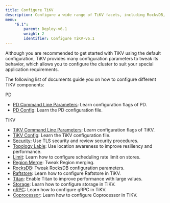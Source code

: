 ```yaml
---
title: Configure TiKV
description: Configure a wide range of TiKV facets, including RocksDB, gRPC, the Placement Driver, and more.
menu:
    "6.1":
        parent: Deploy-v6.1
        weight: 2
        identifier: Configure TiKV-v6.1
---
```


Although you are recommended to get started with TiKV using the default configuration, TiKV provides many configuration parameters to tweak its behavior, which allows you to configure the cluster to suit your special application requirements.

The following list of documents guide you on how to configure different TiKV components:

PD

- [PD Command Line Parameters](../pd-command-line): Learn configuration flags of PD.
- [PD Config](../pd-configuration-file): Learn the PD configuration file.

TiKV

- [TiKV Command Line Parameters](../tikv-command-line): Learn configuration flags of TiKV.
- [TiKV Config](../tikv-configuration-file): Learn the TiKV configuration file.
- [Security](../security): Use TLS security and review security procedures.
- [Topology Lable](../topology): Use location awareness to improve resiliency and performance.
- [Limit](../limit): Learn how to configure scheduling rate limit on stores.
- [Region Merge](../region-merge): Tweak Region merging.
- [RocksDB](../rocksdb): Tweak RocksDB configuration parameters.
- [Raftstore](../raftstore): Learn how to configure Raftstore in TiKV.
- [Titan](../titan): Enable Titan to improve performance with large values.
- [Storage](../storage): Learn how to configure storage in TiKV.
- [gRPC](../grpc): Learn how to configure gRPC in TiKV.
- [Coprocessor](../coprocessor): Learn how to configure Coprocessor in TiKV.
